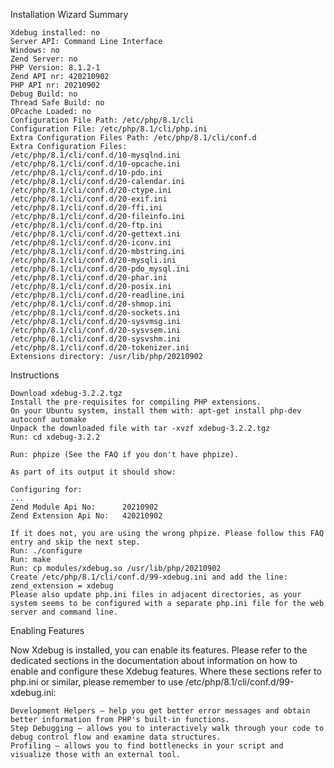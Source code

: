 
Installation Wizard
Summary

    Xdebug installed: no
    Server API: Command Line Interface
    Windows: no
    Zend Server: no
    PHP Version: 8.1.2-1
    Zend API nr: 420210902
    PHP API nr: 20210902
    Debug Build: no
    Thread Safe Build: no
    OPcache Loaded: no
    Configuration File Path: /etc/php/8.1/cli
    Configuration File: /etc/php/8.1/cli/php.ini
    Extra Configuration Files Path: /etc/php/8.1/cli/conf.d
    Extra Configuration Files:
    /etc/php/8.1/cli/conf.d/10-mysqlnd.ini
    /etc/php/8.1/cli/conf.d/10-opcache.ini
    /etc/php/8.1/cli/conf.d/10-pdo.ini
    /etc/php/8.1/cli/conf.d/20-calendar.ini
    /etc/php/8.1/cli/conf.d/20-ctype.ini
    /etc/php/8.1/cli/conf.d/20-exif.ini
    /etc/php/8.1/cli/conf.d/20-ffi.ini
    /etc/php/8.1/cli/conf.d/20-fileinfo.ini
    /etc/php/8.1/cli/conf.d/20-ftp.ini
    /etc/php/8.1/cli/conf.d/20-gettext.ini
    /etc/php/8.1/cli/conf.d/20-iconv.ini
    /etc/php/8.1/cli/conf.d/20-mbstring.ini
    /etc/php/8.1/cli/conf.d/20-mysqli.ini
    /etc/php/8.1/cli/conf.d/20-pdo_mysql.ini
    /etc/php/8.1/cli/conf.d/20-phar.ini
    /etc/php/8.1/cli/conf.d/20-posix.ini
    /etc/php/8.1/cli/conf.d/20-readline.ini
    /etc/php/8.1/cli/conf.d/20-shmop.ini
    /etc/php/8.1/cli/conf.d/20-sockets.ini
    /etc/php/8.1/cli/conf.d/20-sysvmsg.ini
    /etc/php/8.1/cli/conf.d/20-sysvsem.ini
    /etc/php/8.1/cli/conf.d/20-sysvshm.ini
    /etc/php/8.1/cli/conf.d/20-tokenizer.ini
    Extensions directory: /usr/lib/php/20210902

Instructions

    Download xdebug-3.2.2.tgz
    Install the pre-requisites for compiling PHP extensions.
    On your Ubuntu system, install them with: apt-get install php-dev autoconf automake
    Unpack the downloaded file with tar -xvzf xdebug-3.2.2.tgz
    Run: cd xdebug-3.2.2

    Run: phpize (See the FAQ if you don't have phpize).

    As part of its output it should show:

    Configuring for:
    ...
    Zend Module Api No:      20210902
    Zend Extension Api No:   420210902

    If it does not, you are using the wrong phpize. Please follow this FAQ entry and skip the next step.
    Run: ./configure
    Run: make
    Run: cp modules/xdebug.so /usr/lib/php/20210902
    Create /etc/php/8.1/cli/conf.d/99-xdebug.ini and add the line:
    zend_extension = xdebug
    Please also update php.ini files in adjacent directories, as your system seems to be configured with a separate php.ini file for the web server and command line.

Enabling Features

Now Xdebug is installed, you can enable its features. Please refer to the dedicated sections in the documentation about information on how to enable and configure these Xdebug features. Where these sections refer to php.ini or similar, please remember to use /etc/php/8.1/cli/conf.d/99-xdebug.ini:

    Development Helpers — help you get better error messages and obtain better information from PHP's built-in functions.
    Step Debugging — allows you to interactively walk through your code to debug control flow and examine data structures.
    Profiling — allows you to find bottlenecks in your script and visualize those with an external tool.

